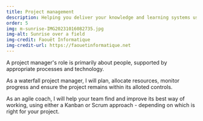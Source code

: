```yaml
---
title: Project management
description: Helping you deliver your knowledge and learning systems using either waterfall or agile methods
order: 5
img: m-sunrise-IMG20231016082735.jpg
img-alt: Sunrise over a field
img-credit: Faouët Informatique
img-credit-url: https://faouetinformatique.net
---
```

A project manager's role is primarily about people, supported by appropriate processes and technology.

As a waterfall project manager, I will plan, allocate resources, monitor progress and ensure the project remains within its alloted controls.

As an agile coach, I will help your team find and improve its best way of working, using either a Kanban or Scrum approach - depending on which is right for your project.